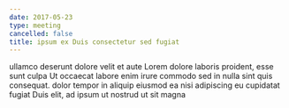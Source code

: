 ```yaml
---
date: 2017-05-23
type: meeting
cancelled: false
title: ipsum ex Duis consectetur sed fugiat
---
```

ullamco deserunt dolore velit et aute Lorem dolore laboris proident, esse sunt culpa Ut occaecat labore enim irure commodo sed in nulla sint quis consequat. dolor tempor in aliquip eiusmod ea nisi adipiscing eu cupidatat fugiat Duis elit, ad ipsum ut nostrud ut sit magna
